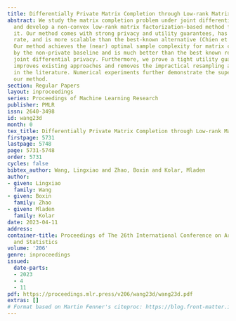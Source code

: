 ```yaml
---
title: Differentially Private Matrix Completion through Low-rank Matrix Factorization
abstract: We study the matrix completion problem under joint differential privacy
  and develop a non-convex low-rank matrix factorization-based method for solving
  it. Our method comes with strong privacy and utility guarantees, has a linear convergence
  rate, and is more scalable than the best-known alternative (Chien et al., 2021).
  Our method achieves the (near) optimal sample complexity for matrix completion required
  by the non-private baseline and is much better than the best known result under
  joint differential privacy. Furthermore, we prove a tight utility guarantee that
  improves existing approaches and removes the impractical resampling assumption used
  in the literature. Numerical experiments further demonstrate the superiority of
  our method.
section: Regular Papers
layout: inproceedings
series: Proceedings of Machine Learning Research
publisher: PMLR
issn: 2640-3498
id: wang23d
month: 0
tex_title: Differentially Private Matrix Completion through Low-rank Matrix Factorization
firstpage: 5731
lastpage: 5748
page: 5731-5748
order: 5731
cycles: false
bibtex_author: Wang, Lingxiao and Zhao, Boxin and Kolar, Mladen
author:
- given: Lingxiao
  family: Wang
- given: Boxin
  family: Zhao
- given: Mladen
  family: Kolar
date: 2023-04-11
address:
container-title: Proceedings of The 26th International Conference on Artificial Intelligence
  and Statistics
volume: '206'
genre: inproceedings
issued:
  date-parts:
  - 2023
  - 4
  - 11
pdf: https://proceedings.mlr.press/v206/wang23d/wang23d.pdf
extras: []
# Format based on Martin Fenner's citeproc: https://blog.front-matter.io/posts/citeproc-yaml-for-bibliographies/
---
```

